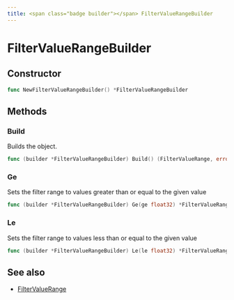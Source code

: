 ```yaml
---
title: <span class="badge builder"></span> FilterValueRangeBuilder
---
```

# <span class="badge builder"></span> FilterValueRangeBuilder

## Constructor

```go
func NewFilterValueRangeBuilder() *FilterValueRangeBuilder
```
## Methods

### <span class="badge object-method"></span> Build

Builds the object.

```go
func (builder *FilterValueRangeBuilder) Build() (FilterValueRange, error)
```

### <span class="badge object-method"></span> Ge

Sets the filter range to values greater than or equal to the given value

```go
func (builder *FilterValueRangeBuilder) Ge(ge float32) *FilterValueRangeBuilder
```

### <span class="badge object-method"></span> Le

Sets the filter range to values less than or equal to the given value

```go
func (builder *FilterValueRangeBuilder) Le(le float32) *FilterValueRangeBuilder
```

## See also

 * <span class="badge object-type-struct"></span> [FilterValueRange](./object-FilterValueRange.md)
